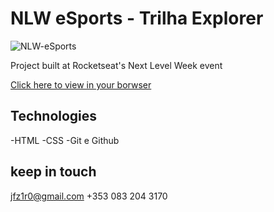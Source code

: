 # NLW eSports - Trilha Explorer

![NLW-eSports](https://user-images.githubusercontent.com/60409499/229742712-7ce36a0a-7933-42da-ad90-84205888946d.png)

Project built at Rocketseat's Next Level Week event

[Click here to view in your borwser](https://jefersonziro.github.io/NLW-esports/)

## Technologies

-HTML
-CSS
-Git e Github

## keep in touch

jfz1r0@gmail.com
+353 083 204 3170
